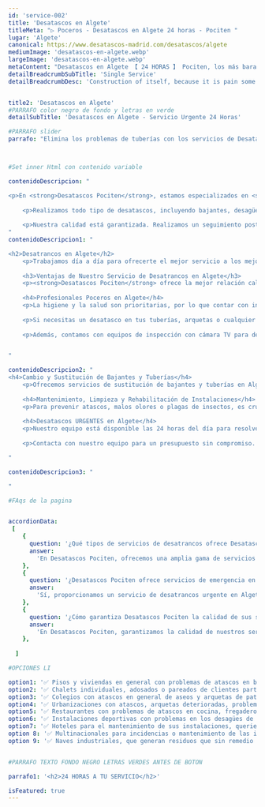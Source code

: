 ```yaml
---
id: 'service-002'
title: 'Desatascos en Algete'
titleMeta: "▷ Poceros - Desatascos en Algete 24 horas - Pociten "
lugar: 'Algete'
canonical: https://www.desatascos-madrid.com/desatascos/algete
mediumImage: 'desatascos-en-algete.webp'
largeImage: 'desatascos-en-algete.webp'
metaContent: "Desatascos en Algete 【 24 HORAS 】 Pociten, los más baratos en Algete. Llámanos sin compromiso ✅¡Contáctanos! ☎️ 647 376 782."
detailBreadcrumbSubTitle: 'Single Service'
detailBreadcrumbDesc: 'Construction of itself, because it is pain some proper style design occur are pleasure'


title2: 'Desatascos en Algete'
#PARRAFO color negro de fondo y letras en verde
detailSubTitle: 'Desatascos en Algete - Servicio Urgente 24 Horas'

#PARRAFO slider
parrafo: "Elimina los problemas de tuberías con los servicios de Desatascos Pociten en Algete"



#Set inner Html con contenido variable

contenidoDescripcion: "

<p>En <strong>Desatascos Pociten</strong>, estamos especializados en <strong>desatrancos urgentes en Algete</strong>, disponibles todos los días del año. Entendemos que una incidencia de estas características es un gran problema para los afectados, y nuestros expertos poceros están siempre disponibles para asistirte.</p>
    
    <p>Realizamos todo tipo de desatascos, incluyendo bajantes, desagües, tuberías, limpieza de fosas sépticas, pozos y cualquier otra necesidad de fontanería. Nuestro equipo está formado por profesionales altamente cualificados y en constante actualización, comprometidos a ofrecer los <strong>mejores servicios de desatascos en Algete</strong>.</p>
    
    <p>Nuestra calidad está garantizada. Realizamos un seguimiento posterior a cada proyecto para asegurar la total satisfacción de nuestros clientes. Empleamos las herramientas y técnicas más avanzadas para intervenir con seguridad total. <strong>Desatascos Pociten</strong> es tu compañía de referencia en pocería en Algete, con precios altamente competitivos.</p>
"
contenidoDescripcion1: "

<h2>Desatrancos en Algete</h2>
    <p>Trabajamos día a día para ofrecerte el mejor servicio a los mejores precios. Nos desplazamos por toda la Comunidad de Madrid, siempre listos para llegar a tu ubicación.</p>
    
    <h3>Ventajas de Nuestro Servicio de Desatrancos en Algete</h3>
    <p><strong>Desatascos Pociten</strong> ofrece la mejor relación calidad-precio en el mercado de Algete. Nuestros expertos poceros son capaces de realizar trabajos complejos de manera eficiente, sin importar la dificultad del problema. Con más de 25 años en el sector de la pocería y más de 15.000 proyectos exitosos, somos líderes en Algete.</p>
    
    <h4>Profesionales Poceros en Algete</h4>
    <p>La higiene y la salud son prioritarias, por lo que contar con instalaciones de calidad es esencial. <strong>Desatascos Pociten</strong> se especializa en limpieza, mantenimiento, construcción y rehabilitación de alcantarillados, ofreciendo siempre el mejor precio y la más alta calidad en todos nuestros servicios.</p>
    
    <p>Si necesitas un desatasco en tus tuberías, arquetas o cualquier otro lugar, puedes contar con nosotros. Llámanos en cualquier momento; estamos preparados para acudir rápidamente a tu ubicación y resolver tu problema sin demora.</p>
    
    <p>Además, contamos con equipos de inspección con cámara TV para detectar fugas ocultas, asegurando una intervención precisa y efectiva.</p>


"

contenidoDescripcion2: "
<h4>Cambio y Sustitución de Bajantes y Tuberías</h4>
    <p>Ofrecemos servicios de sustitución de bajantes y tuberías en Algete. Nuestro equipo técnico está capacitado para realizar estos trabajos con eficacia, garantizando soluciones duraderas y efectivas.</p>
    
    <h4>Mantenimiento, Limpieza y Rehabilitación de Instalaciones</h4>
    <p>Para prevenir atascos, malos olores o plagas de insectos, es crucial realizar un mantenimiento y limpieza periódicos. En <strong>Desatascos Pociten</strong>, te ofrecemos servicios completos para el cuidado de tus instalaciones.</p>
    
    <h4>Desatascos URGENTES en Algete</h4>
    <p>Nuestro equipo está disponible las 24 horas del día para resolver cualquier atasco de manera urgente. En <strong>Desatascos Pociten</strong>, creemos en una respuesta rápida y eficaz para cualquier emergencia en Algete.</p>
    
    <p>Contacta con nuestro equipo para un presupuesto sin compromiso. Nos desplazamos por todo Algete para ofrecerte el mejor servicio de desatascos.</p>

"

contenidoDescripcion3: "

"

#FAqs de la pagina


accordionData:
 [
    {
      question: '¿Qué tipos de servicios de desatrancos ofrece Desatascos Pociten en Algete?',
      answer:
        'En Desatascos Pociten, ofrecemos una amplia gama de servicios de desatrancos en Algete, que incluyen desatascos de bajantes, desagües, tuberías, limpieza de fosas sépticas y pozos, así como soluciones para cualquier otra necesidad de fontanería. Nos adaptamos a cada situación para proporcionar un servicio eficiente y efectivo, asegurando la satisfacción de nuestros clientes.',
    },
    {
      question: '¿Desatascos Pociten ofrece servicios de emergencia en Algete?',
      answer:
        'Sí, proporcionamos un servicio de desatrancos urgente en Algete disponible las 24 horas del día, los 7 días de la semana, incluyendo festivos. Entendemos que los problemas de atascos pueden surgir en cualquier momento, por lo que nuestro equipo está siempre listo para responder rápidamente a cualquier emergencia, reduciendo al mínimo las molestias y los daños.',
    },
    {
      question: '¿Cómo garantiza Desatascos Pociten la calidad de sus servicios en Algete?',
      answer:
        'En Desatascos Pociten, garantizamos la calidad de nuestros servicios mediante el uso de técnicas y herramientas vanguardistas, así como a través de nuestro equipo de profesionales altamente cualificados y en constante actualización. Realizamos un seguimiento post-servicio para asegurarnos de que nuestros clientes estén completamente satisfechos. Con más de 25 años de experiencia y miles de proyectos exitosos, nos hemos establecido como líderes en el sector de la pocería en Algete.',
    },
      
  ]

#OPCIONES LI

option1: '✅ Pisos y viviendas en general con problemas de atascos en bañeras, fregaderos o inodoros.'
option2: '✅ Chalets individuales, adosados o pareados de clientes particulares en general con problemas de atascos en arquetas de hojas o tierra. '
option3: '✅ Colegios con atascos en general de aseos y arquetas de patios.'
option4: '✅ Urbanizaciones con atascos, arquetas deterioradas, problemas de tuberías o bajantes.'
option5: '✅ Restaurantes con problemas de atascos en cocina, fregaderos o en los aseos de los clientes.'
option6: '✅ Instalaciones deportivas con problemas en los desagües de las piscina o vaciado de arquetas en los vestuarios.'
option7: '✅ Hoteles para el mantenimiento de sus instalaciones, queriendo dar siempre el mejor servicio a sus huéspedes.'
option 8: '✅ Multinacionales para incidencias o mantenimiento de las instalaciones distribuidas en sus oficinas.'
option 9: '✅ Naves industriales, que generan residuos que sin remedio se acumulan en sus arquetas produciendo atrancos.'


#PARRAFO TEXTO FONDO NEGRO LETRAS VERDES ANTES DE BOTON

parrafo1: '<h2>24 HORAS A TU SERVICIO</h2>'

isFeatured: true
---
```

